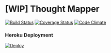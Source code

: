 # [WIP] Thought Mapper

[![Build Status](http://img.shields.io/travis/parroty/thought_mapper.svg)][travis]
[![Coverage Status](http://img.shields.io/coveralls/parroty/thought_mapper.svg)][coveralls]
[![Code Climate](http://img.shields.io/codeclimate/github/parroty/thought_mapper.svg)][codeclimate]

[travis]: https://travis-ci.org/parroty/thought_mapper
[coveralls]: https://coveralls.io/r/parroty/thought_mapper
[codeclimate]: https://codeclimate.com/github/parroty/thought_mapper

### Heroku Deployment
[![Deploy](https://www.herokucdn.com/deploy/button.png)](https://heroku.com/deploy)

